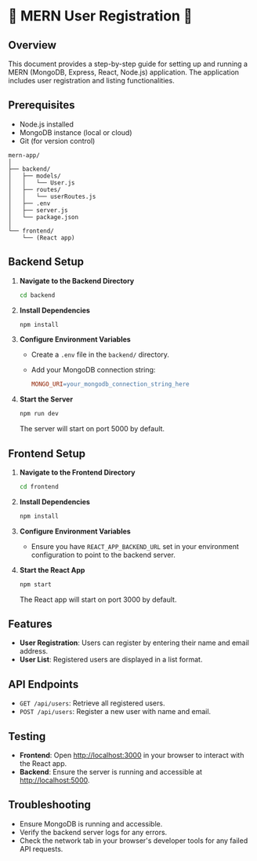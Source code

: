 # 🌟 MERN User Registration 🌟


## Overview

This document provides a step-by-step guide for setting up and running a MERN (MongoDB, Express, React, Node.js) application. The application includes user registration and listing functionalities.


## Prerequisites

- Node.js installed
- MongoDB instance (local or cloud)
- Git (for version control)



```node
mern-app/
│
├── backend/
│   ├── models/
│   │   └── User.js
│   ├── routes/
│   │   └── userRoutes.js
│   ├── .env
│   ├── server.js
│   └── package.json
│
└── frontend/
    └── (React app)
```


## Backend Setup

1. **Navigate to the Backend Directory**

    ```bash
    cd backend
    ```

2. **Install Dependencies**

    ```bash
    npm install
    ```

3. **Configure Environment Variables**

    - Create a `.env` file in the `backend/` directory.
    - Add your MongoDB connection string:

        ```makefile
        MONGO_URI=your_mongodb_connection_string_here
        ```

4. **Start the Server**

    ```bash
    npm run dev
    ```

    The server will start on port 5000 by default.

## Frontend Setup

1. **Navigate to the Frontend Directory**

    ```bash
    cd frontend
    ```

2. **Install Dependencies**

    ```bash
    npm install
    ```

3. **Configure Environment Variables**

    - Ensure you have `REACT_APP_BACKEND_URL` set in your environment configuration to point to the backend server.

4. **Start the React App**

    ```bash
    npm start
    ```

    The React app will start on port 3000 by default.

## Features

- **User Registration**: Users can register by entering their name and email address.
- **User List**: Registered users are displayed in a list format.

## API Endpoints

- `GET /api/users`: Retrieve all registered users.
- `POST /api/users`: Register a new user with name and email.

## Testing

- **Frontend**: Open [http://localhost:3000](http://localhost:3000) in your browser to interact with the React app.
- **Backend**: Ensure the server is running and accessible at [http://localhost:5000](http://localhost:5000).

## Troubleshooting

- Ensure MongoDB is running and accessible.
- Verify the backend server logs for any errors.
- Check the network tab in your browser's developer tools for any failed API requests.

